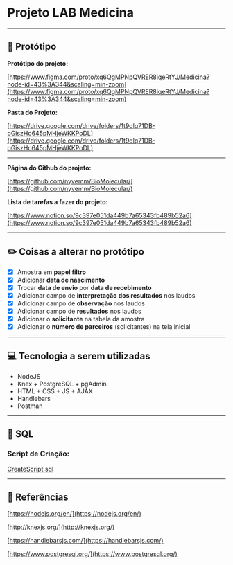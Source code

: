 # Projeto LAB Medicina

---

## 📜 Protótipo

**Protótipo do projeto:**

[https://www.figma.com/proto/xq6QgMPNpQVRER8iqeRtYJ/Medicina?node-id=43%3A344&scaling=min-zoom](https://www.figma.com/proto/xq6QgMPNpQVRER8iqeRtYJ/Medicina?node-id=43%3A344&scaling=min-zoom)

**Pasta do Projeto:**

[https://drive.google.com/drive/folders/1t9dlq71DB-oGiszHo645pMHjeWKKPoDL](https://drive.google.com/drive/folders/1t9dlq71DB-oGiszHo645pMHjeWKKPoDL)

---

**Página do Github do projeto:**

[https://github.com/nyvemm/BioMolecular/](https://github.com/nyvemm/BioMolecular/)

**Lista de tarefas a fazer do projeto:**

[https://www.notion.so/9c397e051da449b7a65343fb489b52a6](https://www.notion.so/9c397e051da449b7a65343fb489b52a6) 

---

## ✏️ Coisas a alterar no protótipo

- [x]  Amostra em **papel filtro**
- [x]  Adicionar **data de nascimento**
- [x]  Trocar **data de envio** por **data de recebimento**
- [x]  Adicionar campo de **interpretação dos resultados** nos laudos
- [x]  Adicionar campo de **observação** nos laudos
- [x]  Adicionar campo de **resultados** nos laudos
- [x]  Adicionar o **solicitante** na tabela da amostra
- [x]  Adicionar o **número de parceiros** (solicitantes) na tela inicial

---

## 💻 Tecnologia a serem utilizadas

- NodeJS
- Knex + PostgreSQL + pgAdmin
- HTML + CSS + JS + AJAX
- Handlebars
- Postman

---

## 🚀 SQL

### Script de Criação:

[CreateScript.sql](src/config/database/sql/createTable.sql)

---

## 📎 Referências

[https://nodejs.org/en/](https://nodejs.org/en/)

[http://knexjs.org/](http://knexjs.org/)

[https://handlebarsjs.com/](https://handlebarsjs.com/)

[https://www.postgresql.org/](https://www.postgresql.org/)